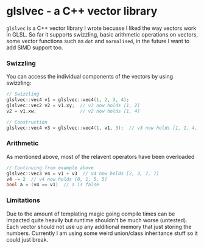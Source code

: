 # glslvec - a C++ vector library
`glslvec` is a C++ vector library I wrote becuase I liked the way vectors work in GLSL. So far it supports swizzling, basic arithmetic operations on vectors, some vector functions such as `dot` and `normalised`, in the future I want to add SIMD support too.

### Swizzling
You can access the individual components of the vectors by using swizzling:
```c++
// Swizzling
glslvec::vec4 v1 = glslvec::vec4(1, 2, 3, 4);
glslvec::vec2 v2 = v1.xy;  // v2 now holds [1, 2]
v2 = v1.xw;                // v2 now holds [1, 4]

// Construction
glslvec::vec4 v3 = glslvec::vec4(1, v1, 3);  // v3 now holds [1, 1, 4, 3]
```

### Arithmetic
As mentioned above, most of the relavent operators have been overloaded
```c++
// Continuing from example above
glslvec::vec3 v4 = v1 + v3  // v4 now holds [2, 3, 7, 7]
v4 -= 2  // v4 now holds [0, 1, 5, 5]
bool a = (v4 == v1)  // a is false
```

### Limitations
Due to the amount of templating magic going compile times can be impacted quite heavily but runtime shouldn't be much worse (untested). Each vector should not use up any additional memory that just storing the numbers. Currently I am using some weird union/class inheritance stuff so it could just break.